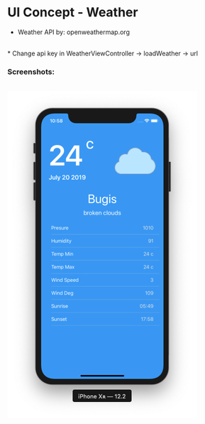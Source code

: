 # UI Concept - Weather
* Weather API by: openweathermap.org
<br>
* Change api key in WeatherViewController -> loadWeather -> url
<br>
<h3>Screenshots: </h3>
<br>
<img src="https://raw.githubusercontent.com/erthru/UI-Concept---Weather/master/ss1.png" height="737px" width="427px" />
